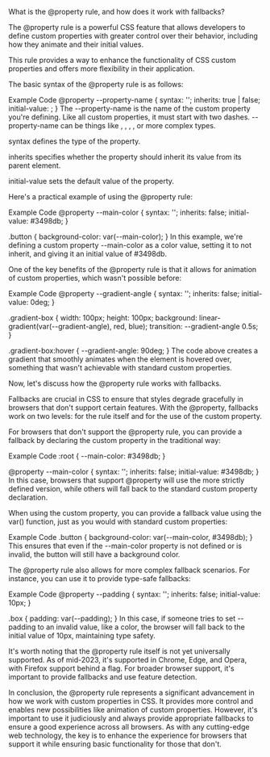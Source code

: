 <!-- @format -->

What is the @property rule, and how does it work with fallbacks?

The @property rule is a powerful CSS feature that allows developers to define custom properties with greater control over their behavior, including how they animate and their initial values.

This rule provides a way to enhance the functionality of CSS custom properties and offers more flexibility in their application.

The basic syntax of the @property rule is as follows:

Example Code
@property --property-name {
syntax: '<type>';
inherits: true | false;
initial-value: <value>;
}
The --property-name is the name of the custom property you're defining. Like all custom properties, it must start with two dashes. --property-name can be things like <color>, <length>, <number>, <percentage>, or more complex types.

syntax defines the type of the property.

inherits specifies whether the property should inherit its value from its parent element.

initial-value sets the default value of the property.

Here's a practical example of using the @property rule:

Example Code
@property --main-color {
syntax: '<color>';
inherits: false;
initial-value: #3498db;
}

.button {
background-color: var(--main-color);
}
In this example, we're defining a custom property --main-color as a color value, setting it to not inherit, and giving it an initial value of #3498db.

One of the key benefits of the @property rule is that it allows for animation of custom properties, which wasn't possible before:

Example Code
@property --gradient-angle {
syntax: '<angle>';
inherits: false;
initial-value: 0deg;
}

.gradient-box {
width: 100px;
height: 100px;
background: linear-gradient(var(--gradient-angle), red, blue);
transition: --gradient-angle 0.5s;
}

.gradient-box:hover {
--gradient-angle: 90deg;
}
The code above creates a gradient that smoothly animates when the element is hovered over, something that wasn't achievable with standard custom properties.

Now, let's discuss how the @property rule works with fallbacks.

Fallbacks are crucial in CSS to ensure that styles degrade gracefully in browsers that don't support certain features. With the @property, fallbacks work on two levels: for the rule itself and for the use of the custom property.

For browsers that don't support the @property rule, you can provide a fallback by declaring the custom property in the traditional way:

Example Code
:root {
--main-color: #3498db;
}

@property --main-color {
syntax: '<color>';
inherits: false;
initial-value: #3498db;
}
In this case, browsers that support @property will use the more strictly defined version, while others will fall back to the standard custom property declaration.

When using the custom property, you can provide a fallback value using the var() function, just as you would with standard custom properties:

Example Code
.button {
background-color: var(--main-color, #3498db);
}
This ensures that even if the --main-color property is not defined or is invalid, the button will still have a background color.

The @property rule also allows for more complex fallback scenarios. For instance, you can use it to provide type-safe fallbacks:

Example Code
@property --padding {
syntax: '<length>';
inherits: false;
initial-value: 10px;
}

.box {
padding: var(--padding);
}
In this case, if someone tries to set --padding to an invalid value, like a color, the browser will fall back to the initial value of 10px, maintaining type safety.

It's worth noting that the @property rule itself is not yet universally supported. As of mid-2023, it's supported in Chrome, Edge, and Opera, with Firefox support behind a flag. For broader browser support, it's important to provide fallbacks and use feature detection.

In conclusion, the @property rule represents a significant advancement in how we work with custom properties in CSS. It provides more control and enables new possibilities like animation of custom properties. However, it's important to use it judiciously and always provide appropriate fallbacks to ensure a good experience across all browsers. As with any cutting-edge web technology, the key is to enhance the experience for browsers that support it while ensuring basic functionality for those that don't.
